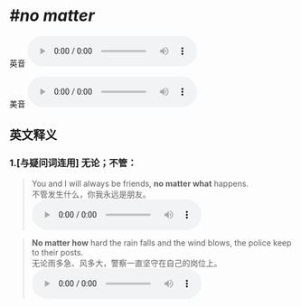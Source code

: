 # ***\#no matter*** 
英音
<audio src="./media/no matter1_AAC.aac" controls="controls"></audio>

美音
<audio src="./media/no matter2_AAC.aac" controls="controls"></audio>



  

英文释义
---
### 1.**[与疑问词连用] 无论；不管：**  

 > You and I will always be friends, **no matter what** happens.  
 > 不管发生什么，你我永远是朋友。    
<audio src="./media/matter-12.aac" controls="controls"></audio>

 > **No matter how** hard the rain falls and the wind blows, the police keep to their posts.   
 > 无论雨多急、风多大，警察一直坚守在自己的岗位上。    
<audio src="./media/matter-13.aac" controls="controls"></audio>


